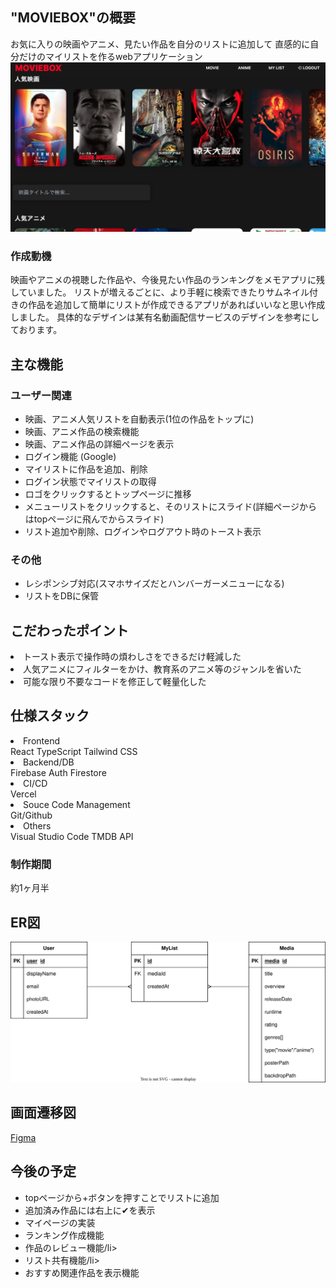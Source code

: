 ## "MOVIEBOX"の概要
お気に入りの映画やアニメ、見たい作品を自分のリストに追加して
直感的に自分だけのマイリストを作るwebアプリケーション
![pageimages](./public/images/screenshot01.png)

### 作成動機
映画やアニメの視聴した作品や、今後見たい作品のランキングをメモアプリに残していました。
リストが増えるごとに、より手軽に検索できたりサムネイル付きの作品を追加して簡単にリストが作成できるアプリがあればいいなと思い作成しました。
具体的なデザインは某有名動画配信サービスのデザインを参考にしております。


## 主な機能

### ユーザー関連
<ul>
  <li>映画、アニメ人気リストを自動表示(1位の作品をトップに)</li>
  <li>映画、アニメ作品の検索機能</li>
  <li>映画、アニメ作品の詳細ページを表示</li>
  <li>ログイン機能 (Google)</li>
  <li>マイリストに作品を追加、削除</li>
  <li>ログイン状態でマイリストの取得</li>
  <li>ロゴをクリックするとトップページに推移</li>
  <li>メニューリストをクリックすると、そのリストにスライド(詳細ページからはtopページに飛んでからスライド)</li>
  <li>リスト追加や削除、ログインやログアウト時のトースト表示</li>
</ul>


### その他

<ul>
<li>レシポンシブ対応(スマホサイズだとハンバーガーメニューになる)</li>
<li>リストをDBに保管</li>
</ul>

## こだわったポイント
<li>トースト表示で操作時の煩わしさをできるだけ軽減した</li>
<li>人気アニメにフィルターをかけ、教育系のアニメ等のジャンルを省いた</li>
<li>可能な限り不要なコードを修正して軽量化した</li>

## 仕様スタック

<li>Frontend</li>
React  
TypeScript  
Tailwind CSS  

<li>Backend/DB</li>
Firebase Auth  
Firestore  

<li>CI/CD</li>
Vercel  

<li>Souce Code Management</li>
Git/Github  

<li>Others</li>
Visual Studio Code
TMDB API  


### 制作期間

約1ヶ月半

## ER図
![pageimages](./public/images/er-diagram.svg)

## 画面遷移図

[Figma](https://www.figma.com/design/9wkCnmA2sj8KUnrXZ6Smxz/MOBIEBOX-%E7%94%BB%E9%9D%A2%E6%8E%A8%E7%A7%BB%E5%9B%B3?t=mT8iNeoinXglpFoQ-1)


## 今後の予定
<ul>
  <li>topページから+ボタンを押すことでリストに追加</li>
  <li>追加済み作品には右上に✔︎を表示</li>
  <li>マイページの実装</li>
  <li>ランキング作成機能</li>
  <li>作品のレビュー機能/li>
  <li>リスト共有機能/li>
  <li>おすすめ関連作品を表示機能</li>
</ul>
